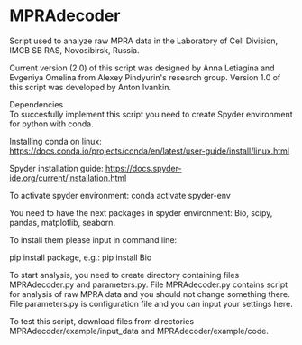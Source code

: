 # MPRAdecoder
Script used to analyze raw MPRA data in the Laboratory of Cell Division, IMCB SB RAS, Novosibirsk, Russia.

Current version (2.0) of this script was designed by Anna Letiagina and Evgeniya Omelina from Alexey Pindyurin's research group. 
Version 1.0 of this script was developed by Anton Ivankin.

Dependencies  
To succesfully implement this script you need to create Spyder environment for python with conda.

Installing conda on linux: https://docs.conda.io/projects/conda/en/latest/user-guide/install/linux.html

Spyder installation guide: https://docs.spyder-ide.org/current/installation.html

To activate spyder environment:
conda activate spyder-env

You need to have the next packages in spyder environment:
Bio, scipy, pandas, matplotlib, seaborn. 

To install them please input in command line: 

pip install package, e.g.: pip install Bio


To start analysis, you need to create directory containing files MPRAdecoder.py and parameters.py. 
File MPRAdecoder.py contains script for analysis of raw MPRA data and you should not change something there.
File parameters.py is configuration file and you can input your settings here. 

To test this script, download files from directories MPRAdecoder/example/input_data and MPRAdecoder/example/code. 




